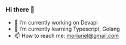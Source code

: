 ### Hi there 👋

- 🔭 I’m currently working on Devapi
- 🌱 I’m currently learning Typescript, Golang
- 📫 How to reach me: moriuriel@gmail.com
